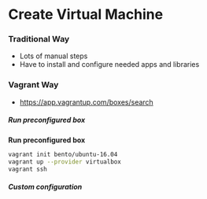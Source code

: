 # Create Virtual Machine
### Traditional Way
- Lots of manual steps
- Have to install and configure needed apps and libraries

### Vagrant Way
- https://app.vagrantup.com/boxes/search

##### Run preconfigured box
**Run preconfigured box**
```bash
vagrant init bento/ubuntu-16.04
vagrant up --provider virtualbox
vagrant ssh
```

##### Custom configuration


